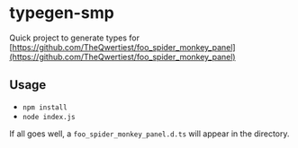 # typegen-smp

Quick project to generate types for [https://github.com/TheQwertiest/foo_spider_monkey_panel](https://github.com/TheQwertiest/foo_spider_monkey_panel)

## Usage

- `npm install`
- `node index.js`

If all goes well, a `foo_spider_monkey_panel.d.ts` will appear in the directory.
